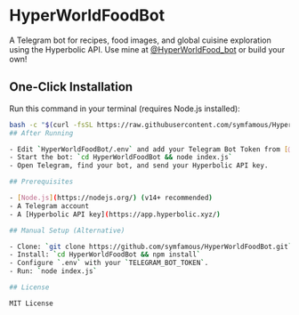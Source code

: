 # HyperWorldFoodBot

A Telegram bot for recipes, food images, and global cuisine exploration using the Hyperbolic API. Use mine at [@HyperWorldFood_bot](https://t.me/HyperWorldFood_bot) or build your own!

## One-Click Installation
Run this command in your terminal (requires Node.js installed):
```bash
bash -c "$(curl -fsSL https://raw.githubusercontent.com/symfamous/HyperWorldFoodBot/main/setup.sh)"
## After Running

- Edit `HyperWorldFoodBot/.env` and add your Telegram Bot Token from [@BotFather](https://t.me/BotFather).
- Start the bot: `cd HyperWorldFoodBot && node index.js`
- Open Telegram, find your bot, and send your Hyperbolic API key.

## Prerequisites

- [Node.js](https://nodejs.org/) (v14+ recommended)
- A Telegram account
- A [Hyperbolic API key](https://app.hyperbolic.xyz/)

## Manual Setup (Alternative)

- Clone: `git clone https://github.com/symfamous/HyperWorldFoodBot.git`
- Install: `cd HyperWorldFoodBot && npm install`
- Configure `.env` with your `TELEGRAM_BOT_TOKEN`.
- Run: `node index.js`

## License

MIT License
